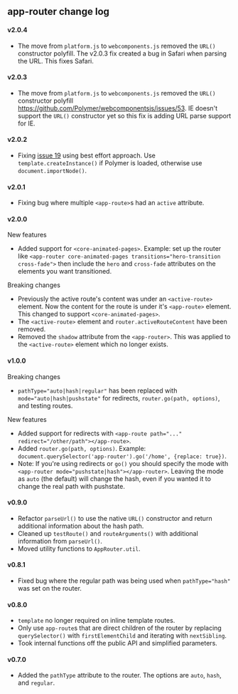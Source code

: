 ## app-router change log

#### v2.0.4
- The move from `platform.js` to `webcomponents.js` removed the `URL()` constructor polyfill. The v2.0.3 fix created a bug in Safari when parsing the URL. This fixes Safari.

#### v2.0.3
- The move from `platform.js` to `webcomponents.js` removed the `URL()` constructor polyfill https://github.com/Polymer/webcomponentsjs/issues/53. IE doesn't support the `URL()` constructor yet so this fix is adding URL parse support for IE.

#### v2.0.2
- Fixing [issue 19](https://github.com/erikringsmuth/app-router/issues/19) using best effort approach. Use `template.createInstance()` if Polymer is loaded, otherwise use `document.importNode()`.

#### v2.0.1
- Fixing bug where multiple `<app-route>`s had an `active` attribute.

#### v2.0.0
New features

- Added support for `<core-animated-pages>`. Example: set up the router like `<app-router core-animated-pages transitions="hero-transition cross-fade">` then include the `hero` and `cross-fade` attributes on the elements you want transitioned.

Breaking changes

- Previously the active route's content was under an `<active-route>` element. Now the content for the route is under it's `<app-route>` element. This changed to support `<core-animated-pages>`.
- The `<active-route>` element and `router.activeRouteContent` have been removed.
- Removed the `shadow` attribute from the `<app-router>`. This was applied to the `<active-route>` element which no longer exists.

#### v1.0.0
Breaking changes

- `pathType="auto|hash|regular"` has been replaced with `mode="auto|hash|pushstate"` for redirects, `router.go(path, options)`, and testing routes.

New features

- Added support for redirects with `<app-route path="..." redirect="/other/path"></app-route>`.
- Added `router.go(path, options)`. Example: `document.querySelector('app-router').go('/home', {replace: true})`.
- Note: If you're using redirects or `go()` you should specify the mode with `<app-router mode="pushstate|hash"></app-router>`. Leaving the mode as `auto` (the default) will change the hash, even if you wanted it to change the real path with pushstate.

#### v0.9.0
- Refactor `parseUrl()` to use the native `URL()` constructor and return additional information about the hash path.
- Cleaned up `testRoute()` and `routeArguments()` with additional information from `parseUrl()`.
- Moved utility functions to `AppRouter.util`.

#### v0.8.1
- Fixed bug where the regular path was being used when `pathType="hash"` was set on the router.

#### v0.8.0
- `template` no longer required on inline template routes.
- Only use `app-route`s that are direct children of the router by replacing `querySelector()` with `firstElementChild` and iterating with `nextSibling`.
- Took internal functions off the public API and simplified parameters.

#### v0.7.0
- Added the `pathType` attribute to the router. The options are `auto`, `hash`, and `regular`.
